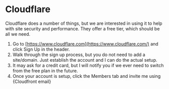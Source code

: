 # Cloudflare 

Cloudflare does a number of things, but we are interested in using it to help with site security and performance. They offer a free tier, which should be all we need. 

1. Go to [https://www.cloudflare.com](https://www.cloudflare.com/) and click Sign Up in the header.
2. Walk through the sign up process, but you do not need to add a site/domain. Just establish the account and I can do the actual setup.
3. It may ask for a credit card, but I will notify you if we ever need to switch from the free plan in the future.
4. Once your account is setup, click the Members tab and invite me using {Cloudfront email}